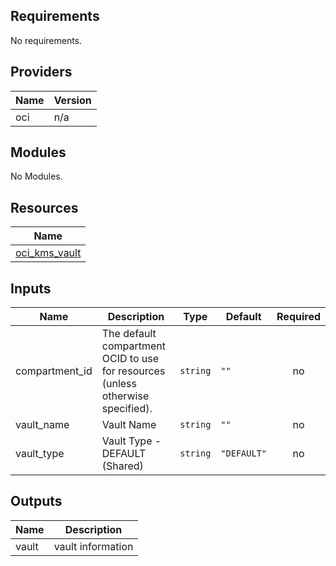 ## Requirements

No requirements.

## Providers

| Name | Version |
|------|---------|
| oci | n/a |

## Modules

No Modules.

## Resources

| Name |
|------|
| [oci_kms_vault](https://registry.terraform.io/providers/hashicorp/oci/latest/docs/resources/kms_vault) |

## Inputs

| Name | Description | Type | Default | Required |
|------|-------------|------|---------|:--------:|
| compartment\_id | The default compartment OCID to use for resources (unless otherwise specified). | `string` | `""` | no |
| vault\_name | Vault Name | `string` | `""` | no |
| vault\_type | Vault Type - DEFAULT (Shared) | `string` | `"DEFAULT"` | no |

## Outputs

| Name | Description |
|------|-------------|
| vault | vault information |
